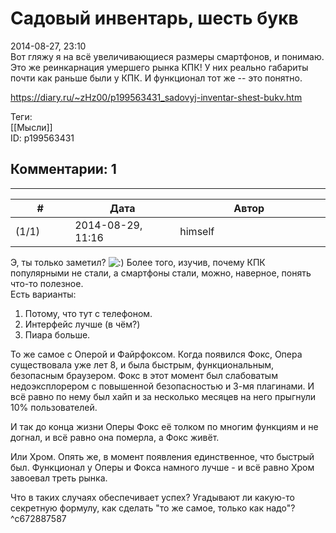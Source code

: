 Садовый инвентарь, шесть букв
=============================

  
2014-08-27, 23:10  
 Вот гляжу я на всё увеличивающиеся размеры смартфонов, и понимаю. Это же реинкарнация умершего рынка КПК! У них реально габариты почти как раньше были у КПК. И функционал тот же -- это понятно.   
  
<https://diary.ru/~zHz00/p199563431_sadovyj-inventar-shest-bukv.htm>  
  
Теги:  
[[Мысли]]  
ID: p199563431  


Комментарии: 1
--------------

  


---



|         #         |              Дата              |                     Автор                     |           ID           |
| --- | --- | --- | --- |
| (1/1) | 2014-08-29, 11:16 | himself | c672887587 |

  
 Э, ты только заметил? ![:)](http://static.diary.ru/picture/3.gif) Более того, изучив, почему КПК популярными не стали, а смартфоны стали, можно, наверное, понять что-то полезное.   
 Есть варианты:   
 1. Потому, что тут с телефоном.   
 2. Интерфейс лучше (в чём?)   
 3. Пиара больше.   
   
 То же самое с Оперой и Файрфоксом. Когда появился Фокс, Опера существовала уже лет 8, и была быстрым, функциональным, безопасным браузером. Фокс в этот момент был слабоватым недоэксплорером с повышенной безопасностью и 3-мя плагинами. И всё равно по нему был хайп и за несколько месяцев на него прыгнули 10% пользователей.   
   
 И так до конца жизни Оперы Фокс её толком по многим функциям и не догнал, и всё равно она померла, а Фокс живёт.   
   
 Или Хром. Опять же, в момент появления единственное, что быстрый был. Функционал у Оперы и Фокса намного лучше - и всё равно Хром завоевал треть рынка.   
   
 Что в таких случаях обеспечивает успех? Угадывают ли какую-то секретную формулу, как сделать "то же самое, только как надо"?   
 ^c672887587